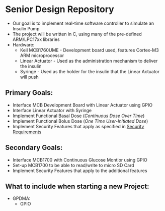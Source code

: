 # Senior Design Repository
* Our goal is to implement real-time software controller to simulate an Insulin Pump
* The project will be written in C, using many of the pre-defined ARM/LPC17xx libraries
* Hardware:
    * Keil MCB1760UME - Development board used, features Cortex-M3 ARM microprocessor
    * Linear Actuator - Used as the administration mechanism to deliver the insulin
    * Syringe - Used as the holder for the insulin that the Linear Actuator will push

## Primary Goals:
  * Interface MCB Development Board with Linear Actuator using GPIO
  * Interface Linear Actuator with Syringe
  * Implement Functional Basal Dose (*Continuous Dose Over Time*)
  * Implement Functional Bolus Dose (*One Time User-Initiated Dose*)
  * Implement Security Features that apply as specified in [Security Requirements](http://www.ncbi.nlm.nih.gov/pmc/articles/PMC3262707/)

## Secondary Goals:
  * Interface MCB1700 with Continuous Glucose Montior using GPIO
  * Set-up MCB1700 to be able to read/write to micro SD Card
  * Implement Security Features that apply to the additional features
  
## What to include when starting a new Project:
  * GPDMA:
    * GPIO
